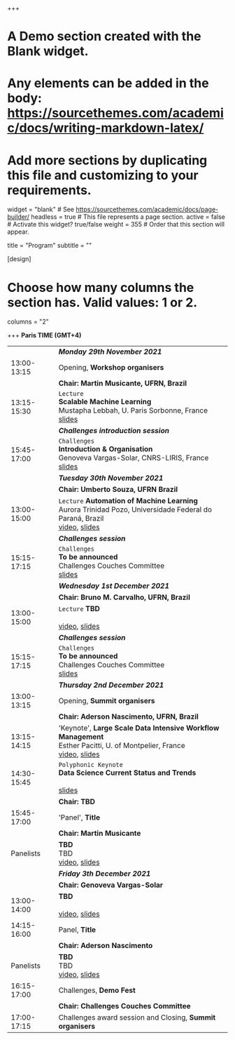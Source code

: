 +++
# A Demo section created with the Blank widget.
# Any elements can be added in the body: https://sourcethemes.com/academic/docs/writing-markdown-latex/
# Add more sections by duplicating this file and customizing to your requirements.

widget = "blank"  # See https://sourcethemes.com/academic/docs/page-builder/
headless = true  # This file represents a page section.
active = false  # Activate this widget? true/false
weight = 355  # Order that this section will appear.

title = "Program"
subtitle = ""

[design]
  # Choose how many columns the section has. Valid values: 1 or 2.
  columns = "2"

+++
**Paris TIME (GMT+4)** []()

|  |  |
|---|---|
|  | ***Monday 29th November 2021*** |
|13:00-13:15 | Opening, **Workshop organisers** |
|  | **Chair: Martin Musicante, UFRN, Brazil** |
|13:15-15:30 | `Lecture` </br> **Scalable Machine Learning** </br>Mustapha Lebbah, U. Paris Sorbonne, France </br> [slides]()|
|  | ***Challenges introduction session*** |
|15:45-17:00 | `Challenges` </br> **Introduction & Organisation** </br> Genoveva Vargas-Solar, CNRS-LIRIS, France </br> [slides]()|
|  | ***Tuesday 30th November 2021*** |
|  | **Chair: Umberto Souza, UFRN Brazil** |
|13:00-15:00 |`Lecture` **Automation of  Machine Learning** </br> Aurora Trinidad Pozo, Universidade Federal do Paraná, Brazil  </br> [video](), [slides]()|
|  | ***Challenges  session*** |
|15:15-17:15 | `Challenges` </br> **To be announced** </br> Challenges Couches Committee  </br> [slides]()|
|  | ***Wednesday 1st December 2021*** |
|  | **Chair: Bruno M. Carvalho, UFRN, Brazil** |
|13:00-15:00 | `Lecture` **TBD** </br>  </br> [video](), [slides]()|
|  | ***Challenges  session*** |
|15:15-17:15 | `Challenges` </br> **To be announced** </br> Challenges Couches Committee </br> [slides]()|
|  | ***Thursday 2nd December 2021*** |
|13:00-13:15 | Opening, **Summit organisers** |
|  | **Chair: Aderson Nascimento, UFRN, Brazil** |
|13:15-14:15 | 'Keynote', **Large Scale Data Intensive Workflow Management** </br> Esther Pacitti, U. of Montpelier, France </br> [video](), [slides]()|
|14:30-15:45 | `Polyphonic Keynote` </br> **Data Science Current Status and Trends** </br>  </br> [slides]()|
|  | **Chair: TBD** |
|15:45-17:00 | 'Panel', **Title** |
|  | **Chair: Martin Musicante** |
|Panelists | **TBD** </br> TBD </br> [video](), [slides]()
|  | ***Friday 3th December 2021*** |
|  | **Chair: Genoveva Vargas-Solar** |
|13:00-14:00 | **TBD** </br>  </br> [video](), [slides]()|
|14:15-16:00 | Panel, **Title** |
|  | **Chair: Aderson Nascimento** |
|Panelists | **TBD** </br> TBD </br> [video](), [slides]()
|16:15-17:00 | Challenges, **Demo Fest** |
|  | **Chair: Challenges Couches Committee** |
|17:00-17:15 | Challenges award session and Closing, **Summit organisers** |
